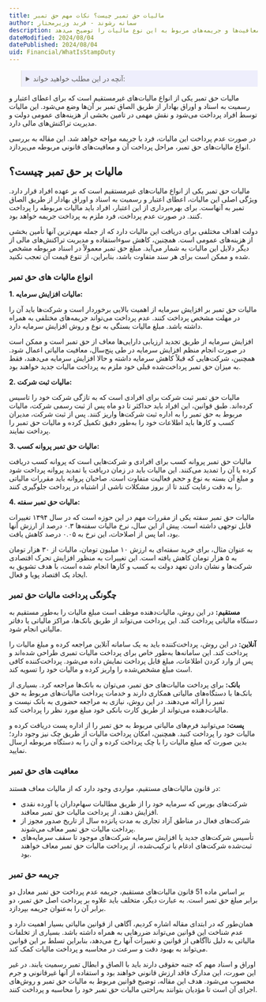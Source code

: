 ```yaml
---
title: مالیات حق تمبر چیست؟ نکات مهم حق تمبر
author: سمانه رشوند - فربد وزیرمختار
description: این مقاله به معرفی مالیات حق تمبر می‌پردازد. انواع، روش‌های پرداخت، معافیت‌ها و جریمه‌های مربوط به این نوع مالیات را توضیح می‌دهد. 
dateModified: 2024/08/04
datePublished: 2024/08/04
uid: Financial/WhatIsStampDuty
---
```


<blockquote style="background-color:#eeeefc; padding:0.5rem">
<details>
   <summary>آنچه در این مطلب خواهید خواند:</summary>
  <ul>
    <li>مالیات بر حق تمبر چیست؟</li>
    <li>انواع مالیات های حق تمبر</li>
    <li>چگونگی پرداخت مالیات حق تمبر</li>
    <li>معافیت های حق تمبر</li>
    <li>جریمه حق تمبر</li>
  </ul>
  </details>
</blockquote>

مالیات حق تمبر یکی از انواع مالیات‌های غیرمستقیم است که برای اعطای اعتبار و رسمیت به اسناد و اوراق بهادار از طریق الصاق تمبر بر آن‌ها وضع می‌شود. این مالیات توسط افراد پرداخت می‌شود و نقش مهمی در تامین بخشی از هزینه‌های عمومی دولت و مدیریت تراکنش‌های مالی دارد.

 در صورت عدم پرداخت این مالیات، فرد با جریمه مواجه خواهد شد. این مقاله به بررسی انواع مالیات‌های حق تمبر، مراحل پرداخت آن و معافیت‌های قانونی مربوطه می‌پردازد.

## مالیات بر حق تمبر چیست؟
مالیات حق تمبر یکی از انواع مالیات‌های غیرمستقیم است که بر عهده افراد قرار دارد. ویژگی اصلی این مالیات، اعطای اعتبار و رسمیت به اسناد و اوراق بهادار از طریق الصاق تمبر به آنهاست. برای بهره‌برداری از این اعتبار، افراد باید مالیات مربوطه را پرداخت کنند. در صورت عدم پرداخت، فرد ملزم به پرداخت جریمه خواهد بود. 

دولت اهداف مختلفی برای دریافت این مالیات دارد که از جمله مهم‌ترین آنها تأمین بخشی از هزینه‌های عمومی است. همچنین، کاهش سوءاستفاده و مدیریت تراکنش‌های مالی از دیگر دلایل این مالیات به شمار می‌آید. مبلغ حق تمبر معمولاً در اسناد مربوطه مشخص شده و ممکن است برای هر سند متفاوت باشد، بنابراین، از تنوع قیمت آن تعجب نکنید.

### انواع مالیات های حق تمبر

**1.	مالیات افزایش سرمایه:**

مالیات حق تمبر بر افزایش سرمایه از اهمیت بالایی برخوردار است و شرکت‌ها باید آن را در مهلت مشخص پرداخت کنند. عدم پرداخت می‌تواند جریمه‌های مختلفی به همراه داشته باشد. مبلغ مالیات بستگی به نوع و روش افزایش سرمایه دارد. 

افزایش سرمایه از طریق تجدید ارزیابی دارایی‌ها معاف از حق تمبر است و ممکن است در صورت انجام منظم افزایش سرمایه در طی پنج‌سال، معافیت مالیاتی اعمال شود. همچنین، شرکت‌هایی که قبلاً کاهش سرمایه داشته و حالا افزایش سرمایه می‌دهند، فقط به میزان حق تمبر پرداخت‌شده قبلی خود ملزم به پرداخت مالیات جدید خواهند بود.

**2.	مالیات ثبت شرکت:**

مالیات حق تمبر ثبت شرکت برای افرادی است که به تازگی شرکت خود را تاسیس کرده‌اند. طبق قوانین، این افراد باید حداکثر تا دو ماه پس از ثبت رسمی شرکت، مالیات مربوط به حق تمبر را به اداره ثبت شرکت‌ها واریز کنند. پس از ثبت شرکت، مدیران کسب و کارها باید اطلاعات خود را به‌طور دقیق تکمیل کرده و مالیات حق تمبر را پرداخت نمایند.

**3. مالیات حق تمبر پروانه کسب:**

مالیات حق تمبر پروانه کسب برای افرادی و شرکت‌هایی است که پروانه کسب دریافت کرده یا آن را تمدید می‌کنند. این مالیات باید در زمان دریافت یا تمدید پروانه پرداخت شود و مبلغ آن بسته به نوع و حجم فعالیت متفاوت است. صاحبان پروانه باید مقررات مالیاتی را به دقت رعایت کنند تا از بروز مشکلات ناشی از اشتباه در پرداخت جلوگیری کنند.

**4.	مالیات حق تمبر سفته:**

مالیات حق تمبر سفته یکی از مقررات مهم در این حوزه است که در سال ۱۳۹۴ تغییرات قابل توجهی داشته است. پیش از این سال، نرخ مالیات سفته‌ها ۰.۳ درصد از ارزش آنها بود، اما پس از اصلاحات، این نرخ به ۰.۰۵ درصد کاهش یافت.

 به عنوان مثال، برای خرید سفته‌ای به ارزش ۱۰ میلیون تومان، مالیات از ۳۰ هزار تومان به ۵ هزار تومان کاهش یافته است. این تغییرات به منظور افزایش تحرک اقتصادی شرکت‌ها و نشان دادن تعهد دولت به کسب و کارها انجام شده است، با هدف تشویق به ایجاد یک اقتصاد پویا و فعال.

### چگونگی پرداخت مالیات حق تمبر

**مستقیم:** در این روش، مالیات‌دهنده موظف است مبلغ مالیات را به‌طور مستقیم به دستگاه مالیاتی پرداخت کند. این پرداخت می‌تواند از طریق بانک‌ها، مراکز مالیاتی یا دفاتر مالیاتی انجام شود.

**آنلاین:** در این روش، پرداخت‌کننده باید به یک سامانه آنلاین مراجعه کرده و مبلغ مالیات را پرداخت کند. این سامانه‌ها به‌طور خاص برای پرداخت مالیات تمبری طراحی شده‌اند و پس از وارد کردن اطلاعات، مبلغ قابل پرداخت نمایش داده می‌شود. پرداخت‌کننده کافی است مبلغ مشخص‌شده را واریز کرده و مالیات خود را تسویه کند.

**بانک:** برای پرداخت مالیات‌های حق تمبر، می‌توان به بانک‌ها مراجعه کرد. بسیاری از بانک‌ها با دستگاه‌های مالیاتی همکاری دارند و خدمات پرداخت مالیات‌های مربوط به حق تمبر را ارائه می‌دهند. در این روش، نیازی به مراجعه حضوری به بانک نیست و مالیات‌دهنده می‌تواند از طریق کارت بانکی خود مبلغ مورد نظر را پرداخت کند.

**پست:** می‌توانید فرم‌های مالیاتی مربوط به حق تمبر را از اداره پست دریافت کرده و مالیات خود را پرداخت کنید. همچنین، امکان پرداخت مالیات از طریق چک نیز وجود دارد؛ بدین صورت که مبلغ مالیات را با چک پرداخت کرده و آن را به دستگاه مربوطه ارسال نمایید.

### معافیت های حق تمبر

در قانون مالیات‌های مستقیم، مواردی وجود دارد که از مالیات معاف هستند:
- شرکت‌های بورس که سرمایه خود را از طریق مطالبات سهام‌داران یا آورده نقدی افزایش دهند، از پرداخت مالیات حق تمبر معافند.
- شرکت‌های فعال در مناطق آزاد تجاری به مدت پانزده سال از تاریخ صدور مجوز از پرداخت مالیات حق تمبر معاف می‌شوند.
- تأسیس شرکت‌های جدید یا افزایش سرمایه شرکت‌های موجود تا سقف سرمایه‌های ثبت‌شده شرکت‌های ادغام یا ترکیب‌شده، از پرداخت مالیات حق تمبر معاف خواهند بود.

 ### جریمه حق تمبر

 بر اساس ماده 51 قانون مالیات‌های مستقیم، جریمه عدم پرداخت حق تمبر معادل دو برابر مبلغ حق تمبر است. به عبارت دیگر، متخلف باید علاوه بر پرداخت اصل حق تمبر، دو برابر آن را به‌عنوان جریمه بپردازد.

همان‌طور که در ابتدای مقاله اشاره کردیم، آگاهی از قوانین مالیاتی بسیار اهمیت دارد و عدم شناخت این قوانین می‌تواند ضررهایی به همراه داشته باشد. بسیاری از تخلفات مالیاتی به دلیل ناآگاهی از قوانین و تغییرات آنها رخ می‌دهد، بنابراین تسلط بر این قوانین می‌تواند به بهبود دقت و سرعت در محاسبه و پرداخت مالیات کمک کند.

اوراق و اسناد مهم که جنبه حقوقی دارند باید با الصاق و ابطال تمبر رسمیت یابند. در غیر این صورت، این مدارک فاقد ارزش قانونی خواهند بود و استفاده از آنها غیرقانونی و جرم محسوب می‌شود. هدف این مقاله، توضیح قوانین مربوط به مالیات حق تمبر و روش‌های اجرای آن است تا مؤدیان بتوانند به‌راحتی مالیات حق تمبر خود را محاسبه و پرداخت کنند.
